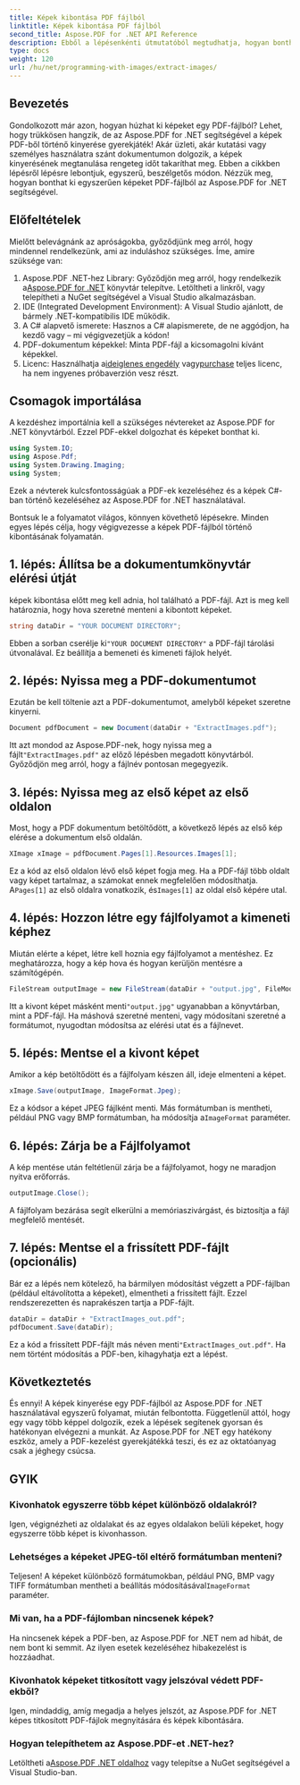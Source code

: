 ```yaml
---
title: Képek kibontása PDF fájlból
linktitle: Képek kibontása PDF fájlból
second_title: Aspose.PDF for .NET API Reference
description: Ebből a lépésenkénti útmutatóból megtudhatja, hogyan bonthat ki képeket PDF-fájlból az Aspose.PDF for .NET használatával. Kezdje el a könnyen követhető utasításokkal.
type: docs
weight: 120
url: /hu/net/programming-with-images/extract-images/
---
```

## Bevezetés

Gondolkozott már azon, hogyan húzhat ki képeket egy PDF-fájlból? Lehet, hogy trükkösen hangzik, de az Aspose.PDF for .NET segítségével a képek PDF-ből történő kinyerése gyerekjáték! Akár üzleti, akár kutatási vagy személyes használatra szánt dokumentumon dolgozik, a képek kinyerésének megtanulása rengeteg időt takaríthat meg. Ebben a cikkben lépésről lépésre lebontjuk, egyszerű, beszélgetős módon. Nézzük meg, hogyan bonthat ki egyszerűen képeket PDF-fájlból az Aspose.PDF for .NET segítségével.

## Előfeltételek

Mielőtt belevágnánk az apróságokba, győződjünk meg arról, hogy mindennel rendelkezünk, ami az induláshoz szükséges. Íme, amire szüksége van:

1.  Aspose.PDF .NET-hez Library: Győződjön meg arról, hogy rendelkezik a[Aspose.PDF for .NET](https://releases.aspose.com/pdf/net/) könyvtár telepítve. Letöltheti a linkről, vagy telepítheti a NuGet segítségével a Visual Studio alkalmazásban.
2. IDE (Integrated Development Environment): A Visual Studio ajánlott, de bármely .NET-kompatibilis IDE működik.
3. A C# alapvető ismerete: Hasznos a C# alapismerete, de ne aggódjon, ha kezdő vagy – mi végigvezetjük a kódon!
4. PDF-dokumentum képekkel: Minta PDF-fájl a kicsomagolni kívánt képekkel.
5.  Licenc: Használhatja a[ideiglenes engedély](https://vásárlás.aspose.com/temporary-license/) vagy[purchase](https://purchase.aspose.com/buy) teljes licenc, ha nem ingyenes próbaverzión vesz részt.

## Csomagok importálása

A kezdéshez importálnia kell a szükséges névtereket az Aspose.PDF for .NET könyvtárból. Ezzel PDF-ekkel dolgozhat és képeket bonthat ki.

```csharp
using System.IO;
using Aspose.Pdf;
using System.Drawing.Imaging;
using System;
```

Ezek a névterek kulcsfontosságúak a PDF-ek kezeléséhez és a képek C#-ban történő kezeléséhez az Aspose.PDF for .NET használatával.

Bontsuk le a folyamatot világos, könnyen követhető lépésekre. Minden egyes lépés célja, hogy végigvezesse a képek PDF-fájlból történő kibontásának folyamatán.

## 1. lépés: Állítsa be a dokumentumkönyvtár elérési útját

képek kibontása előtt meg kell adnia, hol található a PDF-fájl. Azt is meg kell határoznia, hogy hova szeretné menteni a kibontott képeket.

```csharp
string dataDir = "YOUR DOCUMENT DIRECTORY";
```

 Ebben a sorban cserélje ki`"YOUR DOCUMENT DIRECTORY"` a PDF-fájl tárolási útvonalával. Ez beállítja a bemeneti és kimeneti fájlok helyét.

## 2. lépés: Nyissa meg a PDF-dokumentumot

Ezután be kell töltenie azt a PDF-dokumentumot, amelyből képeket szeretne kinyerni.

```csharp
Document pdfDocument = new Document(dataDir + "ExtractImages.pdf");
```

 Itt azt mondod az Aspose.PDF-nek, hogy nyissa meg a fájlt`"ExtractImages.pdf"` az előző lépésben megadott könyvtárból. Győződjön meg arról, hogy a fájlnév pontosan megegyezik.

## 3. lépés: Nyissa meg az első képet az első oldalon

Most, hogy a PDF dokumentum betöltődött, a következő lépés az első kép elérése a dokumentum első oldalán.

```csharp
XImage xImage = pdfDocument.Pages[1].Resources.Images[1];
```

 Ez a kód az első oldalon lévő első képet fogja meg. Ha a PDF-fájl több oldalt vagy képet tartalmaz, a számokat ennek megfelelően módosíthatja. A`Pages[1]` az első oldalra vonatkozik, és`Images[1]` az oldal első képére utal.

## 4. lépés: Hozzon létre egy fájlfolyamot a kimeneti képhez

Miután elérte a képet, létre kell hoznia egy fájlfolyamot a mentéshez. Ez meghatározza, hogy a kép hova és hogyan kerüljön mentésre a számítógépén.

```csharp
FileStream outputImage = new FileStream(dataDir + "output.jpg", FileMode.Create);
```

 Itt a kivont képet másként menti`"output.jpg"` ugyanabban a könyvtárban, mint a PDF-fájl. Ha máshová szeretné menteni, vagy módosítani szeretné a formátumot, nyugodtan módosítsa az elérési utat és a fájlnevet.

## 5. lépés: Mentse el a kivont képet

Amikor a kép betöltődött és a fájlfolyam készen áll, ideje elmenteni a képet.

```csharp
xImage.Save(outputImage, ImageFormat.Jpeg);
```

 Ez a kódsor a képet JPEG fájlként menti. Más formátumban is mentheti, például PNG vagy BMP formátumban, ha módosítja a`ImageFormat` paraméter.

## 6. lépés: Zárja be a Fájlfolyamot

A kép mentése után feltétlenül zárja be a fájlfolyamot, hogy ne maradjon nyitva erőforrás.

```csharp
outputImage.Close();
```

A fájlfolyam bezárása segít elkerülni a memóriaszivárgást, és biztosítja a fájl megfelelő mentését.

## 7. lépés: Mentse el a frissített PDF-fájlt (opcionális)

Bár ez a lépés nem kötelező, ha bármilyen módosítást végzett a PDF-fájlban (például eltávolította a képeket), elmentheti a frissített fájlt. Ezzel rendszerezetten és naprakészen tartja a PDF-fájlt.

```csharp
dataDir = dataDir + "ExtractImages_out.pdf";
pdfDocument.Save(dataDir);
```

 Ez a kód a frissített PDF-fájlt más néven menti`"ExtractImages_out.pdf"`. Ha nem történt módosítás a PDF-ben, kihagyhatja ezt a lépést.

## Következtetés

És ennyi! A képek kinyerése egy PDF-fájlból az Aspose.PDF for .NET használatával egyszerű folyamat, miután felbontotta. Függetlenül attól, hogy egy vagy több képpel dolgozik, ezek a lépések segítenek gyorsan és hatékonyan elvégezni a munkát. Az Aspose.PDF for .NET egy hatékony eszköz, amely a PDF-kezelést gyerekjátékká teszi, és ez az oktatóanyag csak a jéghegy csúcsa. 

## GYIK

### Kivonhatok egyszerre több képet különböző oldalakról?
Igen, végignézheti az oldalakat és az egyes oldalakon belüli képeket, hogy egyszerre több képet is kivonhasson.

### Lehetséges a képeket JPEG-től eltérő formátumban menteni?
 Teljesen! A képeket különböző formátumokban, például PNG, BMP vagy TIFF formátumban mentheti a beállítás módosításával`ImageFormat` paraméter.

### Mi van, ha a PDF-fájlomban nincsenek képek?
Ha nincsenek képek a PDF-ben, az Aspose.PDF for .NET nem ad hibát, de nem bont ki semmit. Az ilyen esetek kezeléséhez hibakezelést is hozzáadhat.

### Kivonhatok képeket titkosított vagy jelszóval védett PDF-ekből?
Igen, mindaddig, amíg megadja a helyes jelszót, az Aspose.PDF for .NET képes titkosított PDF-fájlok megnyitására és képek kibontására.

### Hogyan telepíthetem az Aspose.PDF-et .NET-hez?
 Letöltheti a[Aspose.PDF .NET oldalhoz](https://releases.aspose.com/pdf/net/) vagy telepítse a NuGet segítségével a Visual Studio-ban.